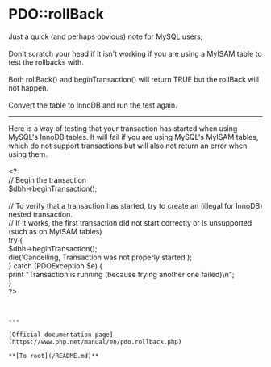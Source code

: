 # PDO::rollBack



Just a quick (and perhaps obvious) note for MySQL users;<br><br>Don&apos;t scratch your head if it isn&apos;t working if you are using a MyISAM table to test the rollbacks with. <br><br>Both rollBack() and beginTransaction() will return TRUE but the rollBack will not happen.<br><br>Convert the table to InnoDB and run the test again.  

---

Here is a way of testing that your transaction has started when using MySQL&apos;s InnoDB tables.  It will fail if you are using MySQL&apos;s MyISAM tables, which do not support transactions but will also not return an error when using them.<br><br>&lt;?<br>// Begin the transaction<br>$dbh-&gt;beginTransaction();<br><br>// To verify that a transaction has started, try to create an (illegal for InnoDB) nested transaction.<br>//    If it works, the first transaction did not start correctly or is unsupported (such as on MyISAM tables)<br>try {<br>    $dbh-&gt;beginTransaction();<br>    die(&apos;Cancelling, Transaction was not properly started&apos;);<br>} catch (PDOException $e) {<br>    print "Transaction is running (because trying another one failed)\n";<br>}<br>?>
```
  

---

[Official documentation page](https://www.php.net/manual/en/pdo.rollback.php)

**[To root](/README.md)**